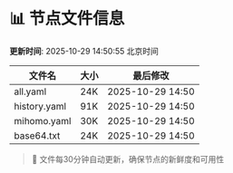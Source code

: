 # 📊 节点文件信息

**更新时间**: 2025-10-29 14:50:55 北京时间

| 文件名 | 大小 | 最后修改 |
|--------|------|----------|
| all.yaml | 24K | 2025-10-29 14:50 |
| history.yaml | 91K | 2025-10-29 14:50 |
| mihomo.yaml | 30K | 2025-10-29 14:50 |
| base64.txt | 24K | 2025-10-29 14:50 |

> 🔄 文件每30分钟自动更新，确保节点的新鲜度和可用性

